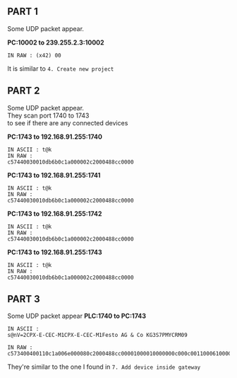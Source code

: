 ## PART 1
Some UDP packet appear.  

__PC:10002 to 239.255.2.3:10002__
```
IN RAW : (x42) 00
```

It is similar to ```4. Create new project```

## PART 2
Some UDP packet appear.  
They scan port 1740 to 1743  
to see if there are any connected devices

__PC:1743 to 192.168.91.255:1740__
```
IN ASCII : t@k
IN RAW :
c57440030010db6b0c1a000002c2000488cc0000
```
__PC:1743 to 192.168.91.255:1741__
```
IN ASCII : t@k
IN RAW :
c57440030010db6b0c1a000002c2000488cc0000
```
__PC:1743 to 192.168.91.255:1742__
```
IN ASCII : t@k
IN RAW :
c57440030010db6b0c1a000002c2000488cc0000
```
__PC:1743 to 192.168.91.255:1743__
```
IN ASCII : t@k
IN RAW :
c57440030010db6b0c1a000002c2000488cc0000
```

## PART 3
Some UDP packet appear
__PLC:1740 to PC:1743__
```
IN ASCII :
s@nV=2CPX-E-CEC-M1CPX-E-CEC-M1Festo AG & Co KG3S7PMYCRM09

IN RAW :
c573400400110c1a006e000080c2000488cc00001000010000000c000c00110006100000569c3d10320c0503000000000b00050000000000000000004300500058002d0045002d004300450043002d004d00310000004300500058002d0045002d004300450043002d004d003100000046006500730074006f0020004100470020002600200043006f002e0020004b0047000000335337504d5943524d303900
```

They're similar to the one I found in ```7. Add device inside gateway```
